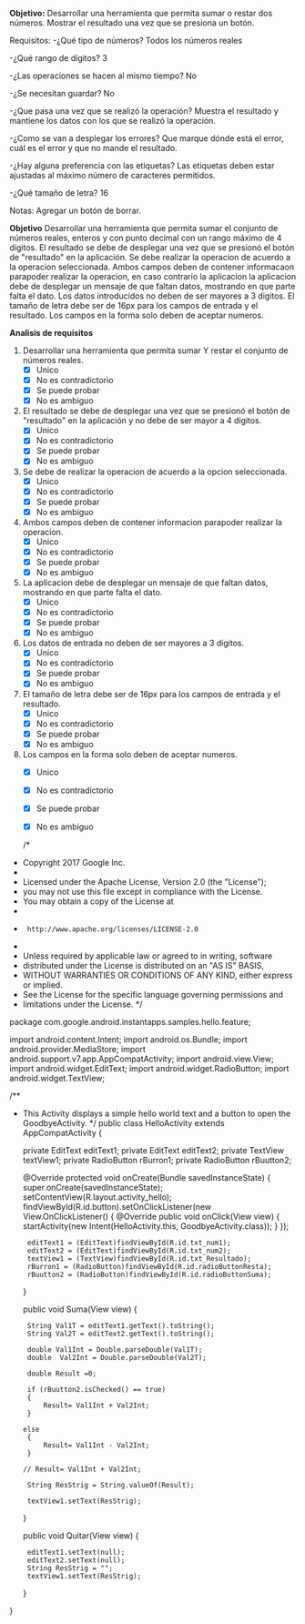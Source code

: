 **Objetivo:** Desarrollar una herramienta que permita sumar o restar dos números. Mostrar el resultado una vez que se presiona un botón.

Requisitos: 
-¿Qué tipo de números?
Todos los números reales

-¿Qué rango de dígitos?
3

-¿Las operaciones se hacen al mismo tiempo?
No

-¿Se necesitan guardar?
No

-¿Que pasa una vez que se realizó la operación?
Muestra el resultado y mantiene los datos con los que se realizó la operación.

-¿Como se van a desplegar los errores?
Que marque dónde está el error, cuál es el error y que no mande el resultado.

-¿Hay alguna preferencia con las etiquetas?
Las etiquetas deben estar ajustadas al máximo número de caracteres permitidos.

-¿Qué tamaño de letra?
16

Notas: 
Agregar un botón de borrar.

**Objetivo**
Desarrollar una herramienta que permita sumar el conjunto de números reales, enteros y con punto decimal con un rango máximo de 4 dígitos.
El resultado se debe de desplegar una vez que se presionó el botón de "resultado" en la aplicación.
Se debe realizar la operacion de acuerdo a la operacion seleccionada.
Ambos campos deben de contener informacaon parapoder realizar la operacion, en caso contrario la aplicacion la aplicacion debe de desplegar un mensaje de que faltan datos, mostrando en que parte falta el dato.
Los datos introducidos no deben de ser mayores a 3 digitos. 
El tamaño de letra debe ser de 16px para los campos de entrada y el resultado.
Los campos en la forma solo deben de aceptar numeros. 

**Analisis de requisitos** 
1. Desarrollar una herramienta que permita sumar Y restar el conjunto de números reales.
    - [X] Unico
    - [X] No es contradictorio
    - [X] Se puede probar 
    - [X] No es ambiguo
 
2. El resultado se debe de desplegar una vez que se presionó el botón de "resultado" en la aplicación y no debe de ser mayor a 4 digitos.
    - [X] Unico
    - [X] No es contradictorio
    - [X] Se puede probar 
    - [X] No es ambiguo
    
3. Se debe de realizar la operacion de acuerdo a la opcion seleccionada. 
    - [X] Unico
    - [X] No es contradictorio
    - [X] Se puede probar 
    - [x] No es ambiguo
    
4. Ambos campos deben de contener informacion parapoder realizar la operacion.
    - [x] Unico
    - [X] No es contradictorio
    - [X] Se puede probar 
    - [X] No es ambiguo
    
5. La aplicacion debe de desplegar un mensaje de que faltan datos, mostrando en que parte falta el dato.
    - [X] Unico
    - [X] No es contradictorio
    - [X] Se puede probar 
    - [X] No es ambiguo
    
6. Los datos de entrada no deben de ser mayores a 3 digitos. 
    - [X] Unico
    - [X] No es contradictorio
    - [X] Se puede probar 
    - [X] No es ambiguo
    
7. El tamaño de letra debe ser de 16px para los campos de entrada y el resultado.
    - [X] Unico
    - [X] No es contradictorio
    - [X] Se puede probar 
    - [X] No es ambiguo
    
8. Los campos en la forma solo deben de aceptar numeros. 
    - [x] Unico
    - [x] No es contradictorio
    - [x] Se puede probar 
    - [x] No es ambiguo
    
   
   /*
 * Copyright 2017 Google Inc.
 *
 * Licensed under the Apache License, Version 2.0 (the "License");
 * you may not use this file except in compliance with the License.
 * You may obtain a copy of the License at
 *
 *      http://www.apache.org/licenses/LICENSE-2.0
 *
 * Unless required by applicable law or agreed to in writing, software
 * distributed under the License is distributed on an "AS IS" BASIS,
 * WITHOUT WARRANTIES OR CONDITIONS OF ANY KIND, either express or implied.
 * See the License for the specific language governing permissions and
 * limitations under the License.
 */

package com.google.android.instantapps.samples.hello.feature;

import android.content.Intent;
import android.os.Bundle;
import android.provider.MediaStore;
import android.support.v7.app.AppCompatActivity;
import android.view.View;
import android.widget.EditText;
import android.widget.RadioButton;
import android.widget.TextView;

/**
 * This Activity displays a simple hello world text and a button to open the GoodbyeActivity.
 */
public class HelloActivity extends AppCompatActivity {

    private EditText editText1;
    private EditText editText2;
    private TextView textView1;
    private RadioButton rBurron1;
    private RadioButton rBuutton2;

    @Override
    protected void onCreate(Bundle savedInstanceState) {
        super.onCreate(savedInstanceState);
        setContentView(R.layout.activity_hello);
        findViewById(R.id.button).setOnClickListener(new View.OnClickListener() {
            @Override
            public void onClick(View view) {
                startActivity(new Intent(HelloActivity.this, GoodbyeActivity.class));
            }
        });

        editText1 = (EditText)findViewById(R.id.txt_num1);
        editText2 = (EditText)findViewById(R.id.txt_num2);
        textView1 = (TextView)findViewById(R.id.txt_Resultado);
        rBurron1 = (RadioButton)findViewById(R.id.radioButtonResta);
        rBuutton2 = (RadioButton)findViewById(R.id.radioButtonSuma);
    }

    public void Suma(View view)
    {

        String Val1T = editText1.getText().toString();
        String Val2T = editText2.getText().toString();

        double Val1Int = Double.parseDouble(Val1T);
        double  Val2Int = Double.parseDouble(Val2T);

        double Result =0;

        if (rBuutton2.isChecked() == true)
        {
            Result= Val1Int + Val2Int;
        }

       else
        {
            Result= Val1Int - Val2Int;
        }

       // Result= Val1Int + Val2Int;

        String ResStrig = String.valueOf(Result);

        textView1.setText(ResStrig);

    }

    public void Quitar(View view)
    {

        editText1.setText(null);
        editText2.setText(null);
        String ResStrig = "";
        textView1.setText(ResStrig);
    }

}

   
   
